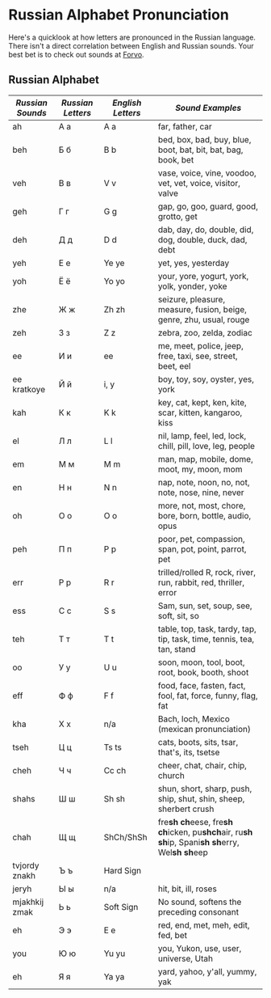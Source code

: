 # Russian Alphabet Pronunciation

Here's a quicklook at how letters are pronounced in the Russian language. There isn't a direct correlation between English and Russian sounds. Your best bet is to check out sounds at [Forvo](https://forvo.com/).

## Russian Alphabet

|*Russian Sounds* |*Russian Letters* | *English Letters* | *Sound Examples*   |    
|------------|------------|------------|------------|    
|ah | А а|А а     | far, father, car |
|beh| Б б|B b     | bed, box, bad, buy, blue, boot, bat, bit, bat, bag, book, bet |
|veh| В в|V v     | vase, voice, vine, voodoo, vet, vet, voice, visitor, valve |
|geh| Г г|G g     | gap, go, goo, guard, good, grotto, get |
|deh| Д д|D d     | dab, day, do, double, did, dog, double, duck, dad, debt |
|yeh| Е е|Ye ye   | yet, yes, yesterday |
|yoh| Ё ё|Yo yo   | your, yore, yogurt, york, yolk, yonder, yoke |
|zhe| Ж ж|Zh zh   | seizure, pleasure, measure, fusion, beige, genre, zhu, usual, rouge |
|zeh| З з|Z z     | zebra, zoo, zelda, zodiac |
|ee| И и|ee      | me, meet, police, jeep, free, taxi, see, street, beet, eel |
|ee kratkoye| Й й|i, y    | boy, toy, soy, oyster, yes, york |
|kah| К к|K k     | key, cat, kept, ken, kite, scar, kitten, kangaroo, kiss |
|el| Л л|L l     | nil, lamp, feel, led, lock, chill, pill, love, leg, people |
|em| М м|M m     | man, map, mobile, dome, moot, my, moon, mom |
|en| Н н|N n     | nap, note, noon, no, not, note, nose, nine, never |
|oh| О о|O o     | more, not, most, chore, bore, born, bottle, audio, opus |
|peh| П п|P p     | poor, pet, compassion, span, pot, point, parrot, pet |
|err| Р р|R r     | trilled/rolled R, rock, river, run, rabbit, red, thriller, error |
|ess| С с|S s     | Sam, sun, set, soup, see, soft, sit, so |
|teh| Т т|T t     | table, top, task, tardy, tap,  tip, task, time, tennis, tea, tan, stand |
|oo| У у|U u     | soon, moon, tool, boot, root, book, booth, shoot |
|eff| Ф ф|F f     | food, face, fasten, fact, fool, fat, force, funny, flag, fat |
|kha| Х х|n/a     | Bach, loch, Mexico (mexican pronunciation) |
|tseh| Ц ц|Ts ts   | cats, boots, sits, tsar, that's, its, tsetse |
|cheh| Ч ч|Cc ch   | cheer, chat, chair, chip, church |
|shahs| Ш ш|Sh sh   | shun, short, sharp, push, ship, shut, shin, sheep, sherbert crush |
|chah| Щ щ|ShCh/ShSh | fre**sh ch**eese, fre**sh ch**icken, pu**shch**air, ru**sh sh**ip, Spani**sh sh**erry, Wel**sh sh**eep |
|tvjordy znakh| Ъ ъ|Hard Sign||
|jeryh| Ы ы|n/a     |hit, bit, ill, roses |
|mjakhkij zmak| Ь ь|Soft Sign|No sound, softens the preceding consonant|
|eh| Э э|E e     | red, end, met, meh, edit, fed, bet |
|you| Ю ю|Yu yu   | you, Yukon, use, user, universe, Utah |
|eh| Я я|Ya ya   | yard, yahoo, y'all, yummy, yak |
 
 		 
